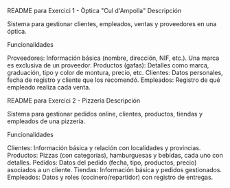 
README para Exercici 1 - Òptica "Cul d'Ampolla"
Descripción

Sistema para gestionar clientes, empleados, ventas y proveedores en una óptica.

Funcionalidades

Proveedores: Información básica (nombre, dirección, NIF, etc.). Una marca es exclusiva de un proveedor.
Productos (gafas): Detalles como marca, graduación, tipo y color de montura, precio, etc.
Clientes: Datos personales, fecha de registro y cliente que los recomendó.
Empleados: Registro de qué empleado realiza cada venta.


README para Exercici 2 - Pizzería
Descripción

Sistema para gestionar pedidos online, clientes, productos, tiendas y empleados de una pizzería.

Funcionalidades

Clientes: Información básica y relación con localidades y provincias.
Productos: Pizzas (con categorías), hamburguesas y bebidas, cada uno con detalles.
Pedidos: Datos del pedido (fecha, tipo, productos, precio) asociados a un cliente.
Tiendas: Información básica y pedidos gestionados.
Empleados: Datos y roles (cocinero/repartidor) con registro de entregas.
